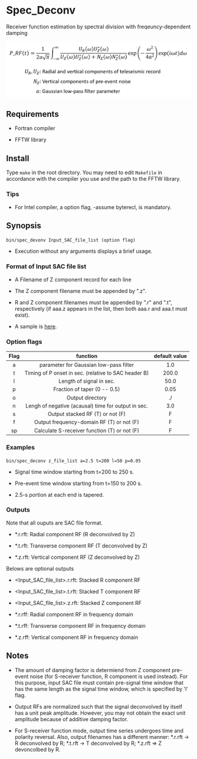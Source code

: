 # Spec_Deconv

Receiver function estimation by spectral division with freqeuncy-dependent damping

![equation](./img/equation.png)

## Requirements

* Fortran compiler

* FFTW library

## Install

Type `make` in the root directory. You may need to edit `Makefile` in accordance with the compiler you use and the path to the FFTW library.

### Tips

* For Intel compiler, a option flag, -assume byterecl, is mandatory.

## Synopsis

`bin/spec_devonv Input_SAC_file_list (option flag)`

* Execution without any arguments displays a brief usage. 

### Format of Input SAC file list

* A Filename of Z component record for each line

* The Z component filename must be appended by ".z".

* R and Z component filenames must be appended by ".r" and ".t", respectively (if aaa.z appears in the list, then both aaa.r and aaa.t must exist).

* A sample is [here](./sample/list).


### Option flags
 

|Flag | function | default value |
|:---:|:---:|:---:|
| a | parameter for Gaussian low-pass filter|  1.0 |
| t | Timing of P onset in sec. (relative to SAC header B)| 200.0 |
| l | Length of signal in sec. | 50.0 |
| p | Fraction of taper (0 -- 0.5) | 0.05 | 
| o | Output directory | ./ |
| n | Lengh of negative (acausal) time for output in sec. | 3.0 |  
| s | Output stacked RF (T) or not (F) | F | 
| f | Output frequency-domain RF (T) or not (F) | F | 
| sp | Calculate S-receiver function (T) or not (F) | F |


### Examples
`bin/spec_deconv z_file_list a=2.5 t=200 l=50 p=0.05`

* Signal time window starting from t=200 to 250 s.

* Pre-event time window starting from t=150 to 200 s.

* 2.5-s portion at each end is tapered.  

### Outputs 

Note that all ouputs are SAC file format.

* *.r.rft: Radial component RF (R deconvolved by Z) 

* *.t.rft: Transverse component RF (T deconvolved by Z)

* *.z.rft: Vertical component RF (Z deconvolved by Z)

Belows are optional outputs

* <Input_SAC_file_list>.r.rft:  Stacked R component RF

* <Input_SAC_file_list>.t.rft:  Stacked T component RF

* <Input_SAC_file_list>.z.rft:  Stacked Z component RF

* *.r.rff: Radial component RF in frequency domain

* *.t.rff: Transverse component RF in frequency domain

* *.z.rff: Vertical component RF in frequency domain


## Notes

* The amount of damping factor is determiend from Z component pre-event noise (for S-receiver function, R component is used instead). For this purpose, input SAC file must contain pre-signal time window that has the same length as the signal time window, which is specified by 'l' flag. 

* Output RFs are normalized such that the signal deconvolved by itself has a unit peak amplitude. However, you may not obtain the exact unit amplitude because of additive damping factor. 

* For S-receiver function mode, output time series undergoes time and polarity reversal. Also, output filenames has a different manner: *.r.rft -> R deconvolved by R; *.t.rft -> T deconvolved by R; *.z.rft => Z devoncolbed by R. 


